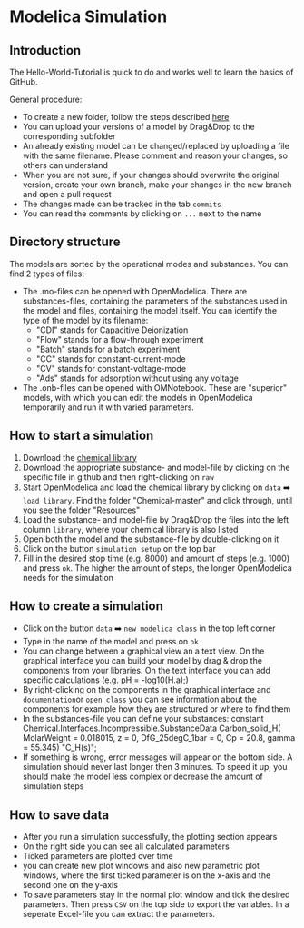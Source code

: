# Modelica Simulation

## Introduction

The Hello-World-Tutorial is quick to do and works well to learn the basics of GitHub. 

General procedure:
- To create a new folder, follow the steps described [here](https://github.com/KirstieJane/STEMMRoleModels/wiki/Creating-new-folders-in-GitHub-repository-via-the-browser)
- You can upload your versions of a model by Drag&Drop to the corresponding subfolder
- An already existing model can be changed/replaced by uploading a file with the same filename. Please comment and reason your changes, so others can understand
- When you are not sure, if your changes should overwrite the original version, create your own branch, make your changes in the new branch and open a pull request
- The changes made can be tracked in the tab `commits`
- You can read the comments by clicking on `...` next to the name

## Directory structure

The models are sorted by the operational modes and substances.
You can find 2 types of files:
- The .mo-files can be opened with OpenModelica. There are substances-files, containing the parameters of the substances used in the model and files, containing the model itself. You can identify the type of the model by its filename:
  - "CDI" stands for Capacitive Deionization
  - "Flow" stands for a flow-through experiment
  - "Batch" stands for a batch experiment
  - "CC" stands for constant-current-mode
  - "CV" stands for constant-voltage-mode
  - "Ads" stands for adsorption without using any voltage
- The .onb-files can be opened with OMNotebook. These are "superior" models, with which you can edit the models in OpenModelica temporarily and run it with varied parameters.

## How to start a simulation

1. Download the [chemical library](https://github.com/MarekMatejak/Chemical)
2. Download the appropriate substance- and model-file by clicking on the specific file in github and then right-clicking on `raw`
3. Start OpenModelica and load the chemical library by clicking on `data` :arrow_right: `load library`. Find the folder "Chemical-master" and click through, until you see the folder "Resources"
4. Load the substance- and model-file by Drag&Drop the files into the left column `library`, where your chemical library is also listed
5. Open both the model and the substance-file by double-clicking on it
6. Click on the button `simulation setup` on the top bar
7. Fill in the desired stop time (e.g. 8000) and amount of steps (e.g. 1000) and press `ok`. The higher the amount of steps, the longer OpenModelica needs for the simulation

## How to create a simulation

- Click on the button `data` :arrow_right: `new modelica class` in the top left corner
- Type in the name of the model and press on `ok`
- You can change between a graphical view an a text view. On the graphical interface you can build your model by drag & drop the components from your libraries. On the text interface you can add specific calculations (e.g. pH = -log10(H.a);)
- By right-clicking on the components in the graphical interface and `documentation`or `open class` you can see information about the components for example how they are structured or where to find them
- In the substances-file you can define your substances:
    constant Chemical.Interfaces.Incompressible.SubstanceData Carbon_solid_H(
    MolarWeight = 0.018015, z = 0, DfG_25degC_1bar = 0, Cp = 20.8, gamma = 55.345) "C_H(s)";
- If something is wrong, error messages will appear on the bottom side. A simulation should never last longer then 3 minutes. To speed it up, you should make the model less complex or decrease the amount of simulation steps
    
## How to save data

- After you run a simulation successfully, the plotting section appears
- On the right side you can see all calculated parameters
- Ticked parameters are plotted over time
- you can create new plot windows and also new parametric plot windows, where the first ticked parameter is on the x-axis and the second one on the y-axis
- To save parameters stay in the normal plot window and tick the desired parameters. Then press `CSV` on the top side to export the variables. In a seperate Excel-file you can extract the parameters.
